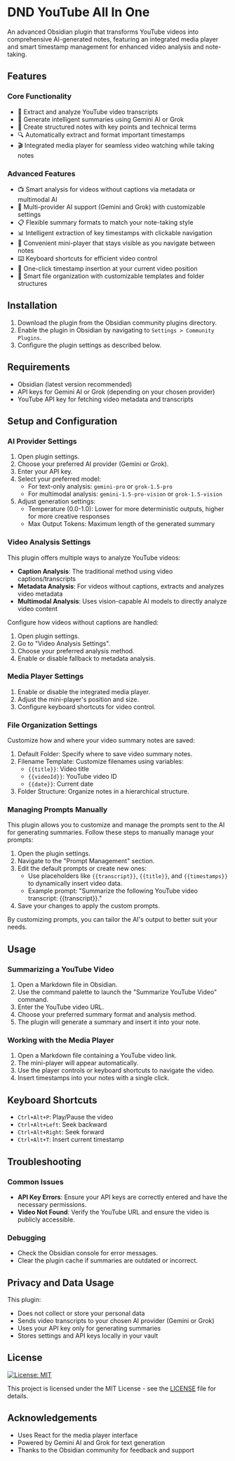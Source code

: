 # DND YouTube All In One

An advanced Obsidian plugin that transforms YouTube videos into comprehensive AI-generated notes, featuring an integrated media player and smart timestamp management for enhanced video analysis and note-taking.

## Features

### Core Functionality
- 🎥 Extract and analyze YouTube video transcripts
- 🧠 Generate intelligent summaries using Gemini AI or Grok
- 📝 Create structured notes with key points and technical terms
- 🔍 Automatically extract and format important timestamps
- 🎬 Integrated media player for seamless video watching while taking notes

### Advanced Features
- 📺 Smart analysis for videos without captions via metadata or multimodal AI
- 🤖 Multi-provider AI support (Gemini and Grok) with customizable settings
- 📋 Flexible summary formats to match your note-taking style
- 📊 Intelligent extraction of key timestamps with clickable navigation
- 🔄 Convenient mini-player that stays visible as you navigate between notes
- ⌨️ Keyboard shortcuts for efficient video control
- 📌 One-click timestamp insertion at your current video position
- 📁 Smart file organization with customizable templates and folder structures

## Installation

1. Download the plugin from the Obsidian community plugins directory.
2. Enable the plugin in Obsidian by navigating to `Settings > Community Plugins`.
3. Configure the plugin settings as described below.

## Requirements

- Obsidian (latest version recommended)
- API keys for Gemini AI or Grok (depending on your chosen provider)
- YouTube API key for fetching video metadata and transcripts

## Setup and Configuration

### AI Provider Settings
1. Open plugin settings.
2. Choose your preferred AI provider (Gemini or Grok).
3. Enter your API key.
4. Select your preferred model:
   - For text-only analysis: `gemini-pro` or `grok-1.5-pro`
   - For multimodal analysis: `gemini-1.5-pro-vision` or `grok-1.5-vision`
5. Adjust generation settings:
   - Temperature (0.0-1.0): Lower for more deterministic outputs, higher for more creative responses
   - Max Output Tokens: Maximum length of the generated summary

### Video Analysis Settings
This plugin offers multiple ways to analyze YouTube videos:

- **Caption Analysis**: The traditional method using video captions/transcripts
- **Metadata Analysis**: For videos without captions, extracts and analyzes video metadata
- **Multimodal Analysis**: Uses vision-capable AI models to directly analyze video content

Configure how videos without captions are handled:
1. Open plugin settings.
2. Go to "Video Analysis Settings".
3. Choose your preferred analysis method.
4. Enable or disable fallback to metadata analysis.

### Media Player Settings
1. Enable or disable the integrated media player.
2. Adjust the mini-player's position and size.
3. Configure keyboard shortcuts for video control.

### File Organization Settings
Customize how and where your video summary notes are saved:

1. Default Folder: Specify where to save video summary notes.
2. Filename Template: Customize filenames using variables:
   - `{{title}}`: Video title
   - `{{videoId}}`: YouTube video ID
   - `{{date}}`: Current date
3. Folder Structure: Organize notes in a hierarchical structure.

### Managing Prompts Manually

This plugin allows you to customize and manage the prompts sent to the AI for generating summaries. Follow these steps to manually manage your prompts:

1. Open the plugin settings.
2. Navigate to the "Prompt Management" section.
3. Edit the default prompts or create new ones:
   - Use placeholders like `{{transcript}}`, `{{title}}`, and `{{timestamps}}` to dynamically insert video data.
   - Example prompt: "Summarize the following YouTube video transcript: {{transcript}}."
4. Save your changes to apply the custom prompts.

By customizing prompts, you can tailor the AI's output to better suit your needs.

## Usage

### Summarizing a YouTube Video
1. Open a Markdown file in Obsidian.
2. Use the command palette to launch the "Summarize YouTube Video" command.
3. Enter the YouTube video URL.
4. Choose your preferred summary format and analysis method.
5. The plugin will generate a summary and insert it into your note.

### Working with the Media Player
1. Open a Markdown file containing a YouTube video link.
2. The mini-player will appear automatically.
3. Use the player controls or keyboard shortcuts to navigate the video.
4. Insert timestamps into your notes with a single click.

## Keyboard Shortcuts

- `Ctrl+Alt+P`: Play/Pause the video
- `Ctrl+Alt+Left`: Seek backward
- `Ctrl+Alt+Right`: Seek forward
- `Ctrl+Alt+T`: Insert current timestamp

## Troubleshooting

### Common Issues
- **API Key Errors**: Ensure your API keys are correctly entered and have the necessary permissions.
- **Video Not Found**: Verify the YouTube URL and ensure the video is publicly accessible.

### Debugging
- Check the Obsidian console for error messages.
- Clear the plugin cache if summaries are outdated or incorrect.

## Privacy and Data Usage

This plugin:
- Does not collect or store your personal data
- Sends video transcripts to your chosen AI provider (Gemini or Grok)
- Uses your API key only for generating summaries
- Stores settings and API keys locally in your vault

## License

[![License: MIT](https://img.shields.io/badge/License-MIT-yellow.svg)](https://opensource.org/licenses/MIT)

This project is licensed under the MIT License - see the [LICENSE](LICENSE) file for details.

## Acknowledgements

- Uses React for the media player interface
- Powered by Gemini AI and Grok for text generation
- Thanks to the Obsidian community for feedback and support
